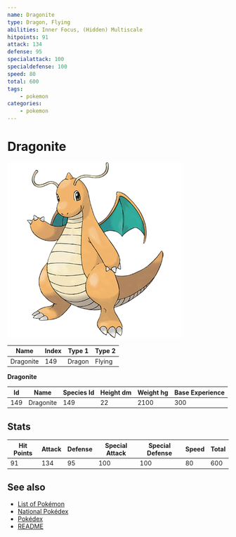 ```yaml
---
name: Dragonite
type: Dragon, Flying
abilities: Inner Focus, (Hidden) Multiscale
hitpoints: 91
attack: 134
defense: 95
specialattack: 100
specialdefense: 100
speed: 80
total: 600
tags:
    - pokemon
categories:
    - pokemon
---
```


# Dragonite


![Dragonite](images/149.png)

| **Name** | **Index** | **Type 1** | **Type 2** |
|----|----|----|----|
| Dragonite | 149 | Dragon | Flying  |

**Dragonite** 




| **Id** | **Name** | **Species Id** | **Height dm** | **Weight hg** | **Base Experience** |
|--------|----------|----------------|------------|------------|---------------------|
| 149 | Dragonite | 149 | 22 | 2100 | 300 |



## Stats

| **Hit Points** | **Attack** | **Defense** | **Special Attack** | **Special Defense** | **Speed** | **Total** |
|----------------|------------|-------------|--------------------|---------------------|-----------|-----------|
| 91 | 134 | 95 | 100 | 100 | 80 | 600 |

## See also

- [List of Pokémon](../pokemon.md)
- [National Pokédex](../national_pokedex.md)
- [Pokédex](../pokedex.md)
- [README](../README.md)
